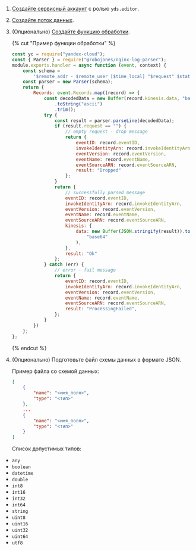 1. [Создайте сервисный аккаунт](../../../../iam/operations/sa/create.md) с ролью `yds.editor`.
1. [Создайте поток данных](../../../../data-streams/operations/manage-streams.md#create-data-stream).
1. (Опционально) [Создайте функцию обработки](../../../../functions/operations/function/function-create.md).

   {% cut "Пример функции обработки" %}

    ```javascript
    const yc = require("yandex-cloud");
    const { Parser } = require("@robojones/nginx-log-parser");
    module.exports.handler = async function (event, context) {
        const schema =
            '$remote_addr - $remote_user [$time_local] "$request" $status $bytes_sent "$http_referer" "$http_user_agent"';
        const parser = new Parser(schema);
        return {
            Records: event.Records.map((record) => {
                const decodedData = new Buffer(record.kinesis.data, "base64")
                    .toString("ascii")
                    .trim();
                try {
                    const result = parser.parseLine(decodedData);
                    if (result.request == "") {
                        // empty request - drop message
                        return {
                            eventID: record.eventID,
                            invokeIdentityArn: record.invokeIdentityArn,
                            eventVersion: record.eventVersion,
                            eventName: record.eventName,
                            eventSourceARN: record.eventSourceARN,
                            result: "Dropped"
                        };
                    }
                    return {
                        // successfully parsed message
                        eventID: record.eventID,
                        invokeIdentityArn: record.invokeIdentityArn,
                        eventVersion: record.eventVersion,
                        eventName: record.eventName,
                        eventSourceARN: record.eventSourceARN,
                        kinesis: {
                            data: new Buffer(JSON.stringify(result)).toString(
                                "base64"
                            ),
                        },
                        result: "Ok"
                    };
                } catch (err) {
                    // error - fail message
                    return {
                        eventID: record.eventID,
                        invokeIdentityArn: record.invokeIdentityArn,
                        eventVersion: record.eventVersion,
                        eventName: record.eventName,
                        eventSourceARN: record.eventSourceARN,
                        result: "ProcessingFailed",
                    };
                }
            })
        };
    };
    ```

   {% endcut %}

1. (Опционально) Подготовьте файл схемы данных в формате JSON.

   Пример файла со схемой данных:

    ```json
    [
        {
            "name": "<имя_поля>",
            "type": "<тип>"
        },
        ...
        {
            "name": "<имя_поля>",
            "type": "<тип>"
        }
    ]
    ```

   Список допустимых типов:
  
  * `any`
  * `boolean`
  * `datetime`
  * `double`
  * `int8`
  * `int16`
  * `int32`
  * `int64`
  * `string`
  * `uint8`
  * `uint16`
  * `uint32`
  * `uint64`
  * `utf8`